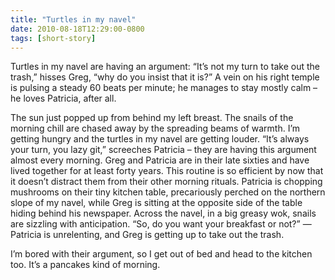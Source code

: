 ```yaml
---
title: "Turtles in my navel"
date: 2010-08-18T12:29:00-0800
tags: [short-story]
---
```

Turtles in my navel are having an argument: “It’s not my turn to take out the trash,” hisses Greg, “why do you insist that it is?” A vein on his right temple is pulsing a steady 60 beats per minute; he manages to stay mostly calm – he loves Patricia, after all.

The sun just popped up from behind my left breast. The snails of the morning chill are chased away by the spreading beams of warmth. I’m getting hungry and the turtles in my navel are getting louder. “It’s always your turn, you lazy git,” screeches Patricia – they are having this argument almost every morning. Greg and Patricia are in their late sixties and have lived together for at least forty years. This routine is so efficient by now that it doesn’t distract them from their other morning rituals. Patricia is chopping mushrooms on their tiny kitchen table, precariously perched on the northern slope of my navel, while Greg is sitting at the opposite side of the table hiding behind his newspaper. Across the navel, in a big greasy wok, snails are sizzling with anticipation. “So, do you want your breakfast or not?” — Patricia is unrelenting, and Greg is getting up to take out the trash.

I’m bored with their argument, so I get out of bed and head to the kitchen too. It’s a pancakes kind of morning.
